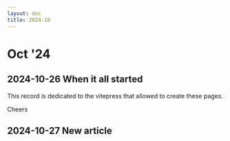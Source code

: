 ```yaml
---
layout: doc
title: 2024-10
---
```


# Oct '24

## 2024-10-26 When it all started

This record is dedicated to the vitepress that allowed to create these pages.

Cheers

## 2024-10-27 New article 